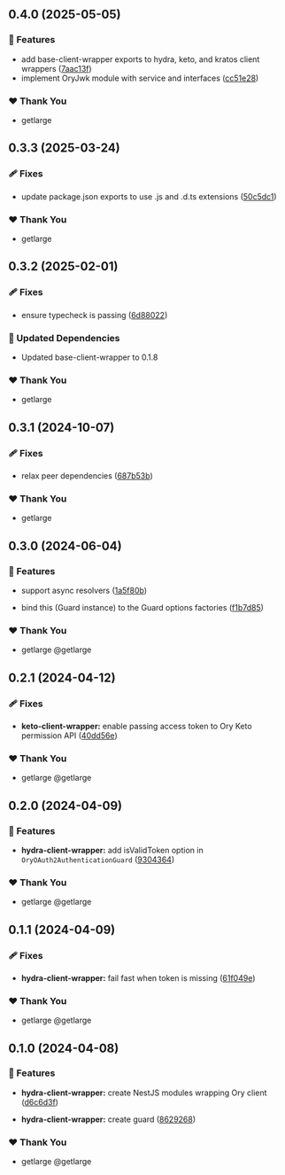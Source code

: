 ## 0.4.0 (2025-05-05)

### 🚀 Features

- add base-client-wrapper exports to hydra, keto, and kratos client wrappers ([7aac13f](https://github.com/getlarge/nestjs-ory-integration/commit/7aac13f))
- implement OryJwk module with service and interfaces ([cc51e28](https://github.com/getlarge/nestjs-ory-integration/commit/cc51e28))

### ❤️ Thank You

- getlarge

## 0.3.3 (2025-03-24)

### 🩹 Fixes

- update package.json exports to use .js and .d.ts extensions ([50c5dc1](https://github.com/getlarge/nestjs-ory-integration/commit/50c5dc1))

### ❤️ Thank You

- getlarge

## 0.3.2 (2025-02-01)

### 🩹 Fixes

- ensure typecheck is passing ([6d88022](https://github.com/getlarge/nestjs-ory-integration/commit/6d88022))

### 🧱 Updated Dependencies

- Updated base-client-wrapper to 0.1.8

### ❤️ Thank You

- getlarge

## 0.3.1 (2024-10-07)

### 🩹 Fixes

- relax peer dependencies ([687b53b](https://github.com/getlarge/nestjs-ory-integration/commit/687b53b))

### ❤️  Thank You

- getlarge

## 0.3.0 (2024-06-04)


### 🚀 Features

- support async resolvers ([1a5f80b](https://github.com/getlarge/nestjs-ory-integration/commit/1a5f80b))

- bind this (Guard instance) to the Guard options factories ([f1b7d85](https://github.com/getlarge/nestjs-ory-integration/commit/f1b7d85))


### ❤️  Thank You

- getlarge @getlarge

## 0.2.1 (2024-04-12)


### 🩹 Fixes

- **keto-client-wrapper:** enable passing access token to Ory Keto permission API ([40dd56e](https://github.com/getlarge/nestjs-ory-integration/commit/40dd56e))


### ❤️  Thank You

- getlarge @getlarge

## 0.2.0 (2024-04-09)


### 🚀 Features

- **hydra-client-wrapper:** add isValidToken option in `OryOAuth2AuthenticationGuard` ([9304364](https://github.com/getlarge/nestjs-ory-integration/commit/9304364))


### ❤️  Thank You

- getlarge @getlarge

## 0.1.1 (2024-04-09)


### 🩹 Fixes

- **hydra-client-wrapper:** fail fast when token is missing ([61f049e](https://github.com/getlarge/nestjs-ory-integration/commit/61f049e))


### ❤️  Thank You

- getlarge @getlarge

## 0.1.0 (2024-04-08)


### 🚀 Features

- **hydra-client-wrapper:** create NestJS modules wrapping Ory client ([d6c6d3f](https://github.com/getlarge/nestjs-ory-integration/commit/d6c6d3f))

- **hydra-client-wrapper:** create guard ([8629268](https://github.com/getlarge/nestjs-ory-integration/commit/8629268))


### ❤️  Thank You

- getlarge @getlarge